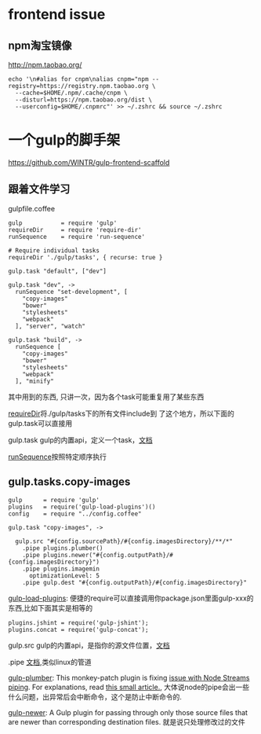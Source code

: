 frontend issue
===

npm淘宝镜像
---

http://npm.taobao.org/

    echo '\n#alias for cnpm\nalias cnpm="npm --registry=https://registry.npm.taobao.org \
      --cache=$HOME/.npm/.cache/cnpm \
      --disturl=https://npm.taobao.org/dist \
      --userconfig=$HOME/.cnpmrc"' >> ~/.zshrc && source ~/.zshrc


一个gulp的脚手架
===

https://github.com/WINTR/gulp-frontend-scaffold

跟着文件学习
---

gulpfile.coffee

    gulp           = require 'gulp'
    requireDir     = require 'require-dir'
    runSequence    = require 'run-sequence'

    # Require individual tasks
    requireDir './gulp/tasks', { recurse: true }

    gulp.task "default", ["dev"]

    gulp.task "dev", ->
      runSequence "set-development", [
        "copy-images"
        "bower"
        "stylesheets"
        "webpack"
      ], "server", "watch"

    gulp.task "build", ->
      runSequence [
        "copy-images"
        "bower"
        "stylesheets"
        "webpack"
      ], "minify"

其中用到的东西, 只讲一次，因为各个task可能重复用了某些东西

[requireDir](https://github.com/aseemk/requireDir)将./gulp/tasks下的所有文件include到
了这个地方，所以下面的gulp.task可以直接用

gulp.task gulp的内置api，定义一个task，[文档](https://github.com/gulpjs/gulp/blob/master/docs/API.md#gulptaskname--deps-fn)

[runSequence](https://github.com/OverZealous/run-sequence)按照特定顺序执行

gulp.tasks.copy-images
---

    gulp      = require 'gulp'
    plugins   = require('gulp-load-plugins')()
    config    = require "../config.coffee"

    gulp.task "copy-images", ->

      gulp.src "#{config.sourcePath}/#{config.imagesDirectory}/**/*"
        .pipe plugins.plumber()
        .pipe plugins.newer("#{config.outputPath}/#{config.imagesDirectory}")
        .pipe plugins.imagemin
          optimizationLevel: 5
        .pipe gulp.dest "#{config.outputPath}/#{config.imagesDirectory}"

[gulp-load-plugins](https://github.com/jackfranklin/gulp-load-plugins):
便捷的require可以直接调用你package.json里面gulp-xxx的东西,比如下面其实是相等的

    plugins.jshint = require('gulp-jshint');
    plugins.concat = require('gulp-concat');

gulp.src gulp的内置api，是指你的源文件位置，[文档](https://github.com/gulpjs/gulp/blob/master/docs/API.md#gulpsrcglobs-options)

.pipe [文档](https://nodejs.org/api/stream.html#stream_readable_pipe_destination_options),类似linux的管道

[gulp-plumber](https://github.com/floatdrop/gulp-plumber): This monkey-patch plugin is fixing [issue with Node Streams piping](https://github.com/gulpjs/gulp/issues/91). For explanations, read [this small article.](https://gist.github.com/floatdrop/8269868), 大体说node的pipe会出一些什么问题，出异常后会中断命令，这个是防止中断命令的.

[gulp-newer](https://github.com/tschaub/gulp-newer): A Gulp plugin for passing through only those source files that are newer than corresponding destination files. 就是说只处理修改过的文件
